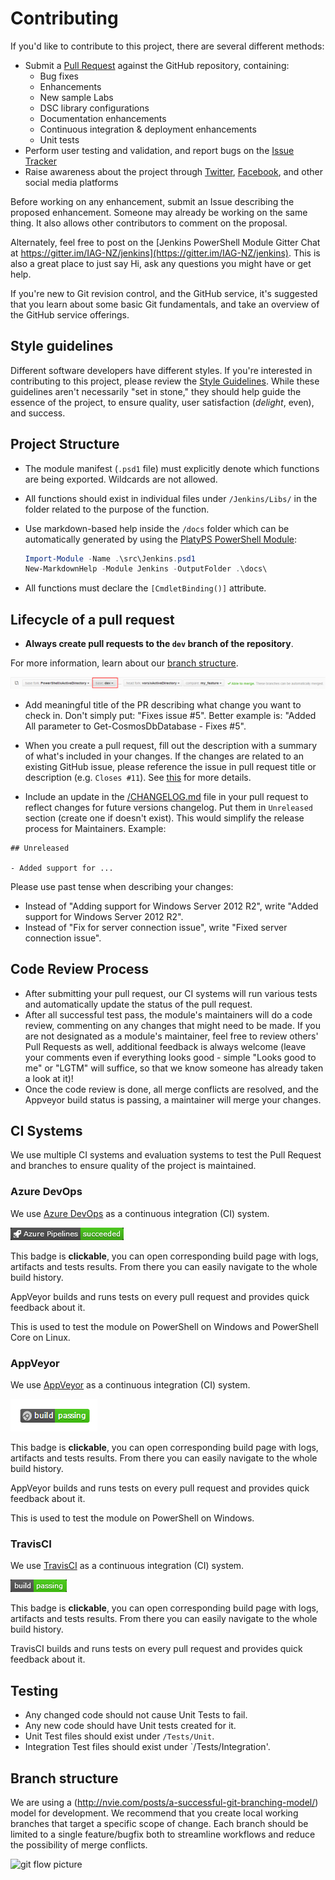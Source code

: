 # Contributing

If you'd like to contribute to this project, there are several different methods:

- Submit a [Pull Request](https://www.github.com/IAG-NZ/jenkins/pulls) against the GitHub repository, containing:
  - Bug fixes
  - Enhancements
  - New sample Labs
  - DSC library configurations
  - Documentation enhancements
  - Continuous integration & deployment enhancements
  - Unit tests
- Perform user testing and validation, and report bugs on the [Issue Tracker](https://www.github.com/IAG-NZ/jenkins/issues)
- Raise awareness about the project through [Twitter](https://twitter.com/#PowerShell), [Facebook](https://facebook.com), and other social media platforms

Before working on any enhancement, submit an Issue describing the proposed enhancement. Someone may already be working on the same thing. It also allows other contributors to comment on the proposal.

Alternately, feel free to post on the [Jenkins PowerShell Module Gitter Chat at https://gitter.im/IAG-NZ/jenkins](https://gitter.im/IAG-NZ/jenkins). This is also a great place to just say Hi, ask any questions you might have or get help.

If you're new to Git revision control, and the GitHub service, it's suggested that you learn about some basic Git fundamentals, and take an overview of the GitHub service offerings.

## Style guidelines

Different software developers have different styles. If you're interested in
contributing to this project, please review the [Style Guidelines](/STYLEGUIDELINES.md).
While these guidelines aren't necessarily "set in stone," they should help guide
the essence of the project, to ensure quality, user satisfaction (*delight*, even),
and success.

## Project Structure

- The module manifest (`.psd1` file) must explicitly denote which functions are
  being exported. Wildcards are not allowed.
- All functions should exist in individual files under `/Jenkins/Libs/` in the
  folder related to the purpose of the function.
- Use markdown-based help inside the `/docs` folder which can be automatically generated
  by using the [PlatyPS PowerShell Module](https://github.com/PowerShell/platyPS):

  ```powershell
  Import-Module -Name .\src\Jenkins.psd1
  New-MarkdownHelp -Module Jenkins -OutputFolder .\docs\
  ```

- All functions must declare the `[CmdletBinding()]` attribute.

## Lifecycle of a pull request

- **Always create pull requests to the `dev` branch of the repository**.

For more information, learn about our [branch structure](#branch-structure).

![Github-PR-dev.png](Images/Github-PR-dev.png)

- Add meaningful title of the PR describing what change you want to check in. Don't simply put: "Fixes issue #5".
  Better example is: "Added All parameter to Get-CosmosDbDatabase - Fixes #5".

- When you create a pull request, fill out the description with a summary of what's included in your changes.
  If the changes are related to an existing GitHub issue, please reference the issue in pull request title or description (e.g. ```Closes #11```). See [this](https://help.github.com/articles/closing-issues-via-commit-messages/) for more details.

- Include an update in the [/CHANGELOG.md](/CHANGELOG.md) file in your pull request to reflect changes for future versions changelog. Put them in `Unreleased` section (create one if doesn't exist). This would simplify the release process for Maintainers. Example:

```text
## Unreleased

- Added support for ...
```

Please use past tense when describing your changes:

- Instead of "Adding support for Windows Server 2012 R2", write "Added support for Windows Server 2012 R2".
- Instead of "Fix for server connection issue", write "Fixed server connection issue".

## Code Review Process

- After submitting your pull request, our CI systems will run various tests
  and automatically update the status of the pull request.
- After all successful test pass, the module's maintainers will do a code review,
  commenting on any changes that might need to be made. If you are not designated
  as a module's maintainer, feel free to review others' Pull Requests as well,
  additional feedback is always welcome (leave your comments even if everything looks
  good - simple "Looks good to me" or "LGTM" will suffice, so that we know someone
  has already taken a look at it)!
- Once the code review is done, all merge conflicts are resolved, and the Appveyor
  build status is passing, a maintainer will merge your changes.

## CI Systems

We use multiple CI systems and evaluation systems to test the Pull Request and
branches to ensure quality of the project is maintained.

### Azure DevOps

We use [Azure DevOps](http://dev.azure.com/) as a continuous integration (CI) system.

![AzureDevOps-Badge-Green.png](Images/AzureDevOps-Badge-Green.png)

This badge is **clickable**, you can open corresponding build page with logs, artifacts
and tests results.
From there you can easily navigate to the whole build history.

AppVeyor builds and runs tests on every pull request and provides quick feedback
about it.

This is used to test the module on PowerShell on Windows and PowerShell Core on Linux.

### AppVeyor

We use [AppVeyor](http://www.appveyor.com/) as a continuous integration (CI) system.

![AppVeyor-Badge-Green.png](Images/AppVeyor-Badge-Green.png)

This badge is **clickable**, you can open corresponding build page with logs, artifacts
and tests results.
From there you can easily navigate to the whole build history.

AppVeyor builds and runs tests on every pull request and provides quick feedback
about it.

This is used to test the module on PowerShell on Windows.

### TravisCI

We use [TravisCI](http://travis-ci.org/) as a continuous integration (CI) system.

![TravisCI-Badge-Green.png](Images/TravisCI-Badge-Green.png)

This badge is **clickable**, you can open corresponding build page with logs, artifacts
and tests results.
From there you can easily navigate to the whole build history.

TravisCI builds and runs tests on every pull request and provides quick feedback
about it.

## Testing

- Any changed code should not cause Unit Tests to fail.
- Any new code should have Unit tests created for it.
- Unit Test files should exist under `/Tests/Unit`.
- Integration Test files should exist under `/Tests/Integration'.

## Branch structure

We are using a (http://nvie.com/posts/a-successful-git-branching-model/) model
for development.
We recommend that you create local working branches that target a specific scope of change.
Each branch should be limited to a single feature/bugfix both to streamline workflows
and reduce the possibility of merge conflicts.

![git flow picture](http://nvie.com/img/git-model@2x.png)
